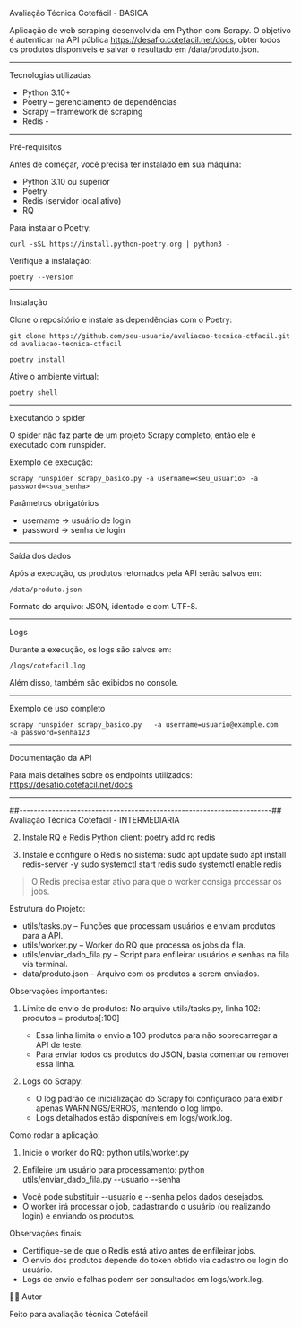 Avaliação Técnica Cotefácil - BASICA

Aplicação de web scraping desenvolvida em Python com Scrapy.
O objetivo é autenticar na API pública
https://desafio.cotefacil.net/docs, obter todos os produtos disponíveis
e salvar o resultado em /data/produto.json.

------------------------------------------------------------------------

Tecnologias utilizadas

-   Python 3.10+
-   Poetry – gerenciamento de dependências
-   Scrapy – framework de scraping
-   Redis - 


------------------------------------------------------------------------

Pré-requisitos

Antes de começar, você precisa ter instalado em sua máquina:

-   Python 3.10 ou superior
-   Poetry
-   Redis (servidor local ativo)
-   RQ 



Para instalar o Poetry:

    curl -sSL https://install.python-poetry.org | python3 -

Verifique a instalação:

    poetry --version

------------------------------------------------------------------------

Instalação

Clone o repositório e instale as dependências com o Poetry:

    git clone https://github.com/seu-usuario/avaliacao-tecnica-ctfacil.git
    cd avaliacao-tecnica-ctfacil

    poetry install

Ative o ambiente virtual:

    poetry shell

------------------------------------------------------------------------

Executando o spider

O spider não faz parte de um projeto Scrapy completo, então ele é
executado com runspider.

Exemplo de execução:

    scrapy runspider scrapy_basico.py -a username=<seu_usuario> -a password=<sua_senha>

Parâmetros obrigatórios

-   username → usuário de login
-   password → senha de login


------------------------------------------------------------------------

Saída dos dados

Após a execução, os produtos retornados pela API serão salvos em:

    /data/produto.json

Formato do arquivo: JSON, identado e com UTF-8.

------------------------------------------------------------------------

Logs

Durante a execução, os logs são salvos em:

    /logs/cotefacil.log

Além disso, também são exibidos no console.

------------------------------------------------------------------------

Exemplo de uso completo

    scrapy runspider scrapy_basico.py   -a username=usuario@example.com   -a password=senha123  

------------------------------------------------------------------------

 Documentação da API

Para mais detalhes sobre os endpoints utilizados:
https://desafio.cotefacil.net/docs

------------------------------------------------------------------------





##----------------------------------------------------------------------##
Avaliação Técnica Cotefácil - INTERMEDIARIA

2. Instale RQ e Redis Python client:
   poetry add rq redis

3. Instale e configure o Redis no sistema:
   sudo apt update
   sudo apt install redis-server -y
   sudo systemctl start redis
   sudo systemctl enable redis

> O Redis precisa estar ativo para que o worker consiga processar os jobs.

Estrutura do Projeto:
- utils/tasks.py – Funções que processam usuários e enviam produtos para a API.
- utils/worker.py – Worker do RQ que processa os jobs da fila.
- utils/enviar_dado_fila.py – Script para enfileirar usuários e senhas na fila via terminal.
- data/produto.json – Arquivo com os produtos a serem enviados.

Observações importantes:

1. Limite de envio de produtos:
   No arquivo utils/tasks.py, linha 102:
      produtos = produtos[:100]

   - Essa linha limita o envio a 100 produtos para não sobrecarregar a API de teste.
   - Para enviar todos os produtos do JSON, basta comentar ou remover essa linha.

2. Logs do Scrapy:
   - O log padrão de inicialização do Scrapy foi configurado para exibir apenas WARNINGS/ERROS, mantendo o log limpo.
   - Logs detalhados estão disponíveis em logs/work.log.

Como rodar a aplicação:

1. Inicie o worker do RQ:
   python utils/worker.py

2. Enfileire um usuário para processamento:
   python utils/enviar_dado_fila.py --usuario <usuario> --senha <senha>

- Você pode substituir --usuario e --senha pelos dados desejados.
- O worker irá processar o job, cadastrando o usuário (ou realizando login) e enviando os produtos.

Observações finais:
- Certifique-se de que o Redis está ativo antes de enfileirar jobs.
- O envio dos produtos depende do token obtido via cadastro ou login do usuário.
- Logs de envio e falhas podem ser consultados em logs/work.log.


👨‍💻 Autor

Feito para avaliação técnica Cotefácil 
